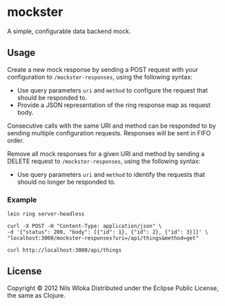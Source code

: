 # mockster

A simple, configurable data backend mock.

## Usage

Create a new mock response by sending a POST request with your configuration to `/mockster-responses`, using the following syntax:
- Use query parameters `uri` and `method` to configure the request that should be responded to.
- Provide a JSON representation of the ring response map as request body.

Consecutive calls with the same URI and method can be responded to by sending multiple configuration requests. Responses will be sent in FIFO order.

Remove all mock responses for a given URI and method by sending a DELETE request to `/mockster-responses`, using the following syntax:
- Use query parameters `uri` and `method` to identify the requests that should no longer be responded to.

### Example

```
lein ring server-headless
```

```
curl -X POST -H "Content-Type: application/json" \
-d '{"status": 200, "body": [{"id": 1}, {"id": 2}, {"id": 3}]}' \
"localhost:3000/mockster-responses?uri=/api/things&method=get"
```

```
curl http://localhost:3000/api/things
```

## License

Copyright © 2012 Nils Wloka
Distributed under the Eclipse Public License, the same as Clojure.
